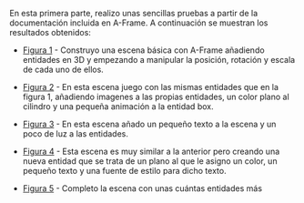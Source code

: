 En esta primera parte, realizo unas sencillas pruebas a partir de la documentación incluida en A-Frame. A continuación se muestran los resultados obtenidos:

* [Figura 1](https://kleix.github.io/Proyect/BasicScene2/first.html) - Construyo una escena básica con A-Frame añadiendo entidades en 3D y empezando a manipular la posición, rotación y escala de cada uno de ellos.

* [Figura 2](https://kleix.github.io/Proyect/BasicScene2/second.html) - En esta escena juego con las mismas entidades que en la figura 1, añadiendo imagenes a las propias entidades, un color plano al cilindro y una pequeña animación a la entidad box.

* [Figura 3](https://kleix.github.io/Proyect/BasicScene2/third.html) - En esta escena añado un pequeño texto a la escena y un poco de luz a las entidades.

* [Figura 4](https://kleix.github.io/Proyect/BasicScene2/fourth.html) - Esta escena es muy similar a la anterior pero creando una nueva entidad que se trata de un plano al que le asigno un color, un pequeño texto y una fuente de estilo para dicho texto.

* [Figura 5](https://kleix.github.io/Proyect/BasicScene2/fifth.html) - Completo la escena con unas cuántas entidades más

